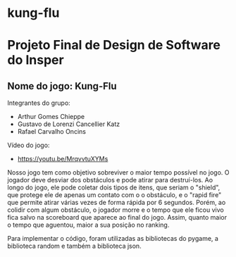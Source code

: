 # kung-flu
# Projeto Final de Design de Software do Insper

## Nome do jogo: Kung-Flu

Integrantes do grupo:
- Arthur Gomes Chieppe
- Gustavo de Lorenzi Cancellier Katz
- Rafael Carvalho Oncins

Vídeo do jogo:
- https://youtu.be/MrqvvtuXYMs

Nosso jogo tem como objetivo sobreviver o maior tempo possível no jogo. O jogador deve desviar dos obstáculos e pode atirar para destruí-los. Ao longo do jogo, ele pode coletar dois tipos de itens, que seriam o "shield", que protege ele de apenas um contato com o o obstáculo, e o "rapid fire" que permite atirar várias vezes de forma rápida por 6 segundos. Porém, ao colidir com algum obstáculo, o jogador morre e o tempo que ele ficou vivo fica salvo na scoreboard que aparece ao final do jogo. Assim, quanto maior o tempo que aguentou, maior a sua posição no ranking.

Para implementar o código, foram utilizadas as bibliotecas do pygame, a biblioteca random e também a biblioteca json.
